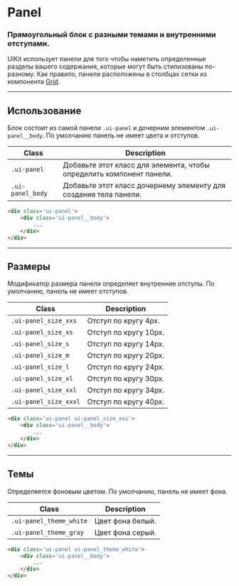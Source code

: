 <!--
core/layout/panel|4
-->

# Panel

### Прямоугольный блок с разными темами и внутренними отступами.

UIKit использует панели для того чтобы наметить определенные разделы вашего содержания, которые могут быть стилизованы по-разному. Как правило, панели расположены в столбцах сетки из компонента <a href="core/layout/grid.html">Grid</a>.

---

## Использование

Блок состоит из самой панели `.ui-panel`  и дочерним элементом `.ui-panel__body`. По умолчанию панель не имеет цвета и отступов.

|       Class       |                              Description                               |
|-------------------|------------------------------------------------------------------------|
|  `.ui-panel`      |  Добавьте этот класс для элемента, чтобы определить компонент панели.  |
|  `.ui-panel_body` |  Добавьте этот класс дочернему элементу для создания тела панели.      |

``` html
<div class='ui-panel'>
    <div class='ui-panel__body'>
        ...
    </div>
</div>
```

---

## Размеры

Модификатор размера панели определяет внутренние отступы. По умолчанию, панель не имеет отступов.

|         Class         |      Description      |
|-----------------------|-----------------------|
|  `.ui-panel_size_xxs`  | Отступ по кругу 4px.  |
|  `.ui-panel_size_xs`   | Отступ по кругу 10px. |
|  `.ui-panel_size_s`    | Отступ по кругу 14px. |
|  `.ui-panel_size_m`    | Отступ по кругу 20px. |
|  `.ui-panel_size_l`    | Отступ по кругу 24px. |
|  `.ui-panel_size_xl`   | Отступ по кругу 30px. |
|  `.ui-panel_size_xxl`  | Отступ по кругу 34px. |
|  `.ui-panel_size_xxxl` | Отступ по кругу 40px. |

``` html
<div class='ui-panel ui-panel_size_xxs'>
    <div class='ui-panel__body'>
        ...
    </div>
</div>
```

---

## Темы

Определяется фоновым цветом. По умолчанию, панель не имеет фона.

|           Class           |     Description    |
|---------------------------|--------------------|
|  `.ui-panel_theme_white`  |  Цвет фона белый.  |
|  `.ui-panel_theme_gray`   |  Цвет фона серый.  |

``` html
<div class='ui-panel ui-panel_theme_white'>
    <div class='ui-panel__body'>
        ...
    </div>
</div>
```

